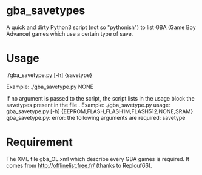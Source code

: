 # gba_savetypes
A quick and dirty Python3 script (not so "pythonish") to list GBA (Game Boy Advance) games which use a certain type of save.

# Usage 
./gba_savetype.py [-h] {savetype}

Example:
./gba_savetype.py NONE

If no argument is passed to the script, the script lists in the usage block the savetypes present in the file .
Example:
 ./gba_savetype.py 
usage: gba_savetype.py [-h] {EEPROM,FLASH,FLASH1M,FLASH512,NONE,SRAM}
gba_savetype.py: error: the following arguments are required: savetype

# Requirement
The XML file gba_OL.xml which describe every GBA games is required. 
It comes from http://offlinelist.free.fr/ (thanks to Replouf66).
